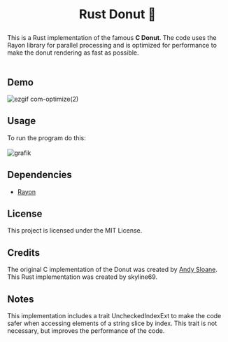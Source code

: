 # <p align="center"> __Rust Donut 🍩__ </p>
This is a Rust implementation of the famous **C Donut**. The code uses the Rayon library for parallel processing and is optimized for performance to make the donut rendering as fast as possible.
<br><br>
## Demo
![ezgif com-optimize(2)](https://user-images.githubusercontent.com/67526259/229895567-f019ad52-b958-4373-8dc9-4f4c9d46e970.gif)

## Usage
To run the program do this:
<br><br>
![grafik](https://user-images.githubusercontent.com/67526259/229888088-b2ced43e-c0f1-4095-9ace-a465bf317f1a.png)


## Dependencies
- <a href="https://crates.io/crates/rayon">Rayon</a>

## License

This project is licensed under the MIT License.

## Credits

The original C implementation of the Donut was created by <a href="https://www.a1k0n.net/2011/07/20/donut-math.html">Andy Sloane</a>. This Rust implementation was created by skyline69.

## Notes

This implementation includes a trait UncheckedIndexExt to make the code safer when accessing elements of a string slice by index. This trait is not necessary, but improves the performance of the code.
